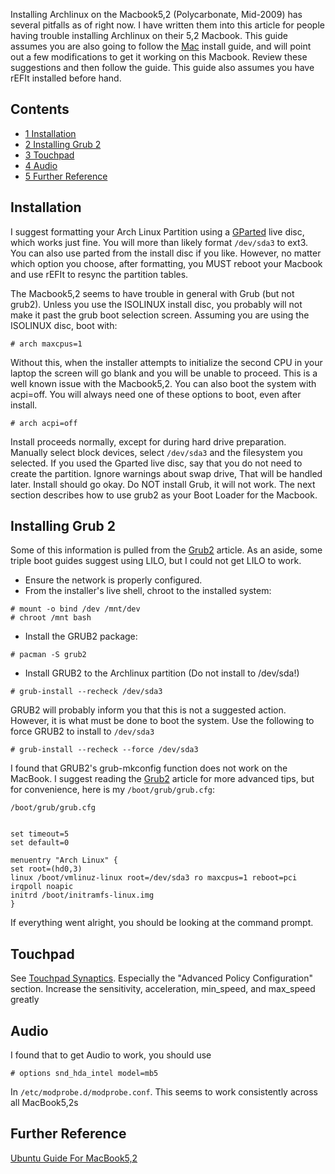 Installing Archlinux on the Macbook5,2 (Polycarbonate, Mid-2009) has several pitfalls as of right now. I have written them into this article for people having trouble installing Archlinux on their 5,2 Macbook. This guide assumes you are also going to follow the [Mac](/index.php/Mac "Mac") install guide, and will point out a few modifications to get it working on this Macbook. Review these suggestions and then follow the guide. This guide also assumes you have rEFIt installed before hand.

## Contents

*   [1 Installation](#Installation)
*   [2 Installing Grub 2](#Installing_Grub_2)
*   [3 Touchpad](#Touchpad)
*   [4 Audio](#Audio)
*   [5 Further Reference](#Further_Reference)

## Installation

I suggest formatting your Arch Linux Partition using a [GParted](http://gparted.sourceforge.net/livecd.php) live disc, which works just fine. You will more than likely format `/dev/sda3` to ext3\. You can also use parted from the install disc if you like. However, no matter which option you choose, after formatting, you MUST reboot your Macbook and use rEFIt to resync the partition tables.

The Macbook5,2 seems to have trouble in general with Grub (but not grub2). Unless you use the ISOLINUX install disc, you probably will not make it past the grub boot selection screen. Assuming you are using the ISOLINUX disc, boot with:

```
# arch maxcpus=1

```

Without this, when the installer attempts to initialize the second CPU in your laptop the screen will go blank and you will be unable to proceed. This is a well known issue with the Macbook5,2\. You can also boot the system with acpi=off. You will always need one of these options to boot, even after install.

```
# arch acpi=off

```

Install proceeds normally, except for during hard drive preparation. Manually select block devices, select `/dev/sda3` and the filesystem you selected. If you used the Gparted live disc, say that you do not need to create the partition. Ignore warnings about swap drive, That will be handled later. Install should go okay. Do NOT install Grub, it will not work. The next section describes how to use grub2 as your Boot Loader for the Macbook.

## Installing Grub 2

Some of this information is pulled from the [Grub2](/index.php/Grub2 "Grub2") article. As an aside, some triple boot guides suggest using LILO, but I could not get LILO to work.

*   Ensure the network is properly configured.
*   From the installer's live shell, chroot to the installed system:

```
# mount -o bind /dev /mnt/dev
# chroot /mnt bash

```

*   Install the GRUB2 package:

```
# pacman -S grub2

```

*   Install GRUB2 to the Archlinux partition (Do not install to /dev/sda!)

```
# grub-install --recheck /dev/sda3

```

GRUB2 will probably inform you that this is not a suggested action. However, it is what must be done to boot the system. Use the following to force GRUB2 to install to `/dev/sda3`

```
# grub-install --recheck --force /dev/sda3

```

I found that GRUB2's grub-mkconfig function does not work on the MacBook. I suggest reading the [Grub2](/index.php/Grub2 "Grub2") article for more advanced tips, but for convenience, here is my `/boot/grub/grub.cfg`:

```
/boot/grub/grub.cfg

```

```

set timeout=5
set default=0

menuentry "Arch Linux" {
set root=(hd0,3)
linux /boot/vmlinuz-linux root=/dev/sda3 ro maxcpus=1 reboot=pci irqpoll noapic
initrd /boot/initramfs-linux.img
}

```

If everything went alright, you should be looking at the command prompt.

## Touchpad

See [Touchpad Synaptics](/index.php/Touchpad_Synaptics "Touchpad Synaptics"). Especially the "Advanced Policy Configuration" section. Increase the sensitivity, acceleration, min_speed, and max_speed greatly

## Audio

I found that to get Audio to work, you should use

```
# options snd_hda_intel model=mb5

```

In `/etc/modprobe.d/modprobe.conf`. This seems to work consistently across all MacBook5,2s

## Further Reference

[Ubuntu Guide For MacBook5,2](https://help.ubuntu.com/community/MacBook5-2/Karmic)